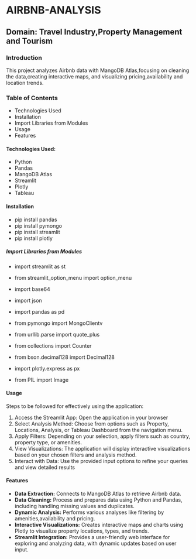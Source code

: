 # AIRBNB-ANALYSIS
## ****Domain**: Travel Industry,Property Management and Tourism**
### **Introduction**
  This project analyzes Airbnb data with MangoDB Atlas,focusing on cleaning the data,creating interactive maps, and visualizing pricing,availability and location trends.
### Table of Contents
* Technologies Used
* Installation
* Import Libraries from Modules
* Usage
* Features
#### Technologies Used:
* Python
* Pandas
* MangoDB Atlas
* Streamlit
* Plotly
* Tableau
#### Installation
* pip install pandas
* pip install pymongo
* pip install streamlit
* pip install plotly
##### Import Libraries from Modules
* import streamlit as st
* from streamlit_option_menu import option_menu
* import base64

* import json
* import pandas as pd
* from pymongo import MongoClientv
* from urllib.parse import quote_plus

* from collections import Counter

* from bson.decimal128 import Decimal128

* import plotly.express as px
* from PIL import Image
#### Usage
Steps to be followed for effectively using the application:
1. Access the Streamlit App: Open the application in your browser
2. Select Analysis Method: Choose from options such as Property, Locations, Analysis, or Tableau Dashboard from the navigation menu.
3. Apply Filters: Depending on your selection, apply filters such as country, property type, or amenities.
4. View Visualizations: The application will display interactive visualizations based on your chosen filters and analysis method.
5. Interact with Data: Use the provided input options to refine your queries and view detailed results
#### Features
- **Data Extraction:** Connects to MangoDB Atlas to retrieve Airbnb data.
- **Data Cleaning:** Process and prepares data using Python and Pandas, including handling missing values and duplicates.
- **Dynamic Analysis:** Performs various analyses like filtering by amenities,availability and pricing.
- **Interactive Visualizations:** Creates interactive maps and charts using Plotly to visualize property locations, types, and trends.
- **Streamlit Integration:** Provides a user-friendly web interface for exploring and analyzing data, with dynamic updates based on user input.
